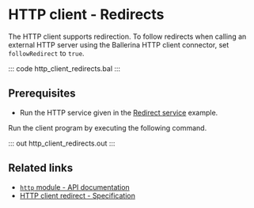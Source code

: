 # HTTP client - Redirects

The HTTP client supports redirection. To follow redirects when calling an external HTTP server using the Ballerina HTTP client connector, set `followRedirect` to `true`.

::: code http_client_redirects.bal :::

## Prerequisites
- Run the HTTP service given in the [Redirect service](/learn/by-example/http-service-redirects/) example.

Run the client program by executing the following command.

::: out http_client_redirects.out :::

## Related links
- [`http` module - API documentation](https://lib.ballerina.io/ballerina/http/latest/)
- [HTTP client redirect - Specification](/spec/http/#2413-redirect)
